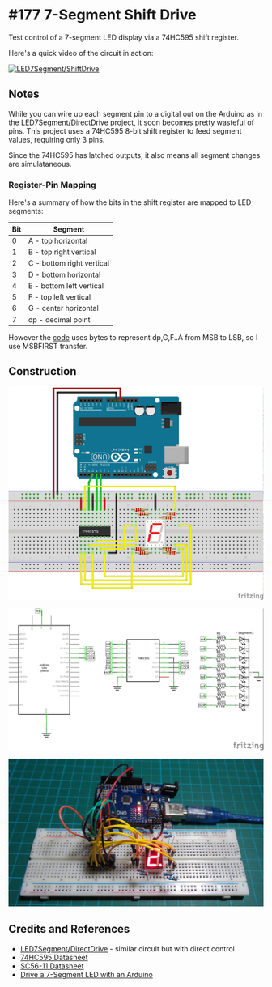 # #177 7-Segment Shift Drive

Test control of a 7-segment LED display via a 74HC595 shift register.

Here's a quick video of the circuit in action:

[![LED7Segment/ShiftDrive](https://img.youtube.com/vi/vD6ldmaypiE/0.jpg)](https://www.youtube.com/watch?v=vD6ldmaypiE)


## Notes

While you can wire up each segment pin to a digital out on the Arduino as in the
[LED7Segment/DirectDrive](../DirectDrive) project, it soon becomes pretty wasteful of pins.
This project uses a 74HC595 8-bit shift register to feed segment values, requiring only 3 pins.

Since the 74HC595 has latched outputs, it also means all segment changes are simulataneous.

### Register-Pin Mapping

Here's a summary of how the bits in the shift register are mapped to LED segments:

| Bit | Segment                    |
|-----|----------------------------|
|  0  |  A - top horizontal        |
|  1  |  B - top right vertical    |
|  2  |  C - bottom right vertical |
|  3  |  D - bottom horizontal     |
|  4  |  E - bottom left vertical  |
|  5  |  F - top left vertical     |
|  6  |  G - center  horizontal    |
|  7  |  dp - decimal point        |

However the [code](./ShiftDriveSPI.ino) uses bytes to represent dp,G,F..A from MSB to LSB,
so I use MSBFIRST transfer.

## Construction

![Breadboard](./assets/ShiftDrive_bb.jpg?raw=true)

![The Schematic](./assets/ShiftDrive_schematic.jpg?raw=true)

![The Build](./assets/ShiftDrive_build.jpg?raw=true)

## Credits and References

* [LED7Segment/DirectDrive](../DirectDrive) - similar circuit but with direct control
* [74HC595 Datasheet](https://www.futurlec.com/74HC/74HC595.shtml)
* [SC56-11 Datasheet](../assets/SC56-11_datasheet.pdf?raw=true)
* [Drive a 7-Segment LED with an Arduino](http://makezine.com/projects/drive-a-7-segment-led-with-an-arduino/)
